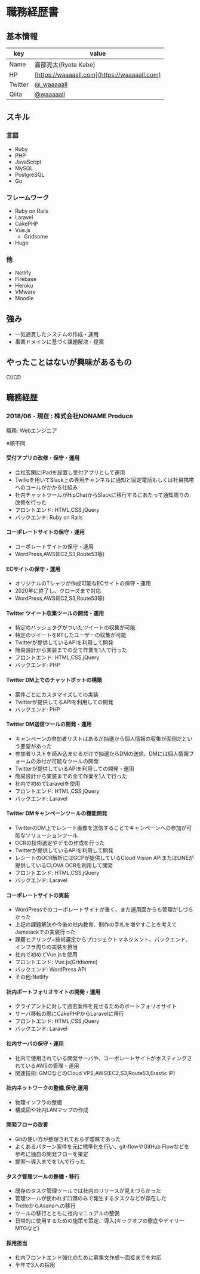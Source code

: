 # 職務経歴書

## 基本情報

|key|value|
|---|-----|
|Name|嘉部亮太(Ryota Kabe)|
|HP|[https://waaaaall.com](https://waaaaall.com)|
|Twitter|[@_waaaaall](https://twitter.com/_waaaaall)|
|Qiita|[@waaaaall](https://qiita.com/waaaaall)|


## スキル
### 言語
- Ruby
- PHP
- JavaScript
- MySQL
- PostgreSQL
- Go

### フレームワーク

- Ruby on Rails
- Laravel
- CakePHP
- Vue.js
  - Gridsome
- Hugo

### 他
- Netlify
- Firebase
- Heroku
- VMware
- Moodle

## 強み
- 一気通貫したシステムの作成・運用
- 事業ドメインに基づく課題解決・提案

## やったことはないが興味があるもの
CI/CD

## 職務経歴

### 2018/06 - 現在 : 株式会社NONAME Produce

職務: Webエンジニア

※順不同
#### 受付アプリの改修・保守・運用
- 会社玄関にiPadを設置し受付アプリとして運用
- Twilioを用いてSlack上の専用チャンネルに通知と固定電話もしくは社員携帯へのコールがかかる仕組み
- 社内チャットツールがHipChatからSlackに移行するにあたって通知周りの改修を行った
- フロントエンド: HTML,CSS,jQuery
- バックエンド: Ruby on Rails

#### コーポレートサイトの保守・運用
- コーポレートサイトの保守・運用
- WordPress,AWS(EC2,S3,Route53等)

#### ECサイトの保守・運用
- オリジナルのTシャツが作成可能なECサイトの保守・運用
- 2020年に終了し、クローズまで対応
- WordPress,AWS(EC2,S3,Route53等)

#### Twitter ツイート収集ツールの開発・運用
- 特定のハッシュタグがついたツイートの収集が可能
- 特定のツイートをRTしたユーザーの収集が可能
- Twitterが提供しているAPIを利用して開発
- 簡易設計から実装までの全て作業を1人で行った
- フロントエンド: HTML,CSS,jQuery
- バックエンド: PHP

#### Twitter DM上でのチャットボットの構築
- 案件ごとにカスタマイズしての実装
- Twitterが提供してるAPIを利用しての開発
- バックエンド: PHP

#### Twitter DM送信ツールの開発・運用
- キャンペーンの参加者リストはあるが抽選から個人情報の収集が面倒だという要望があった
- 参加者リストを読み込ませるだけで抽選からDMの送信、DMには個人情報フォームの添付が可能なツールの開発
- Twitterが提供しているAPIを利用しての開発・運用
- 簡易設計から実装までの全て作業を1人で行った
- 社内で初めてLaravelを使用
- フロントエンド: HTML,CSS,jQuery
- バックエンド: Laravel

#### Twitter DMキャンペーンツールの機能開発
- TwitterのDM上でレシート画像を送信することでキャンペーンへの参加が可能なソリューションツール
- OCRの技術選定やデモの作成を行った
- Twitterが提供しているAPIを利用して開発
- レシートのOCR解析にはGCPが提供しているCloud Vision APiまたはLINEが提供しているCLOVA OCRを利用して開発
- フロントエンド: HTML,CSS,jQuery
- バックエンド: Laravel

#### コーポレートサイトの実装
- WordPressでのコーポレートサイトが重く、また運用面からも管理がしづらかった
- 上記の課題解決や今後の社内教育、制作の手札を増やすことを考えてJamstackでの実装行った
- 課題ヒアリング~技術選定からプロジェクトマネジメント、バックエンド、インフラ周りの実装を担当
- 社内で初めてVue.jsを使用
- フロントエンド: Vue.js(Gridsome)
- バックエンド: WordPress API
- その他:Netlify

#### 社内ポートフォリオサイトの開発・運用
- クライアントに対して過去案件を見せるためのポートフォリオサイト
- サーバ移転の際にCakePHPからLaravelに移行
- フロントエンド: HTML,CSS,jQuery
- バックエンド: Laravel

#### 社内サーバの保守・運用
- 社内で使用されている開発サーバや、コーポレートサイトがホスティングされているAWSの管理・運用
- 関連技術: GMOなどのCloud VPS,AWS(EC2,S3,Route53,Erastic IP)

#### 社内ネットワークの整備,保守,運用
- 物理インフラの整備
- 構成図や社内LANマップの作成

#### 開発フローの改善
- Gitの使い方が整理されておらず曖昧であった
- よくあるパターン案件を元に標準化を行い、git-flowやGitHub Flowなどを参考に独自の開発フローを策定
- 提案～導入までを1人で行った

#### タスク管理ツールの整備・移行
- 既存のタスク管理ツールでは社内のリソースが見えづらかった
- 管理ツールが使われず口頭のみで発生するタスクなどが存在した
- TrelloからAsanaへの移行
- ツールの移行とともに社内マニュアルの整備
- 日常的に使用するための施策を策定、導入(キックオフの徹底やデイリーMTGなど)

#### 採用担当
- 社内フロントエンド強化のために募集文作成～面接までを対応
- 半年で3人の採用
